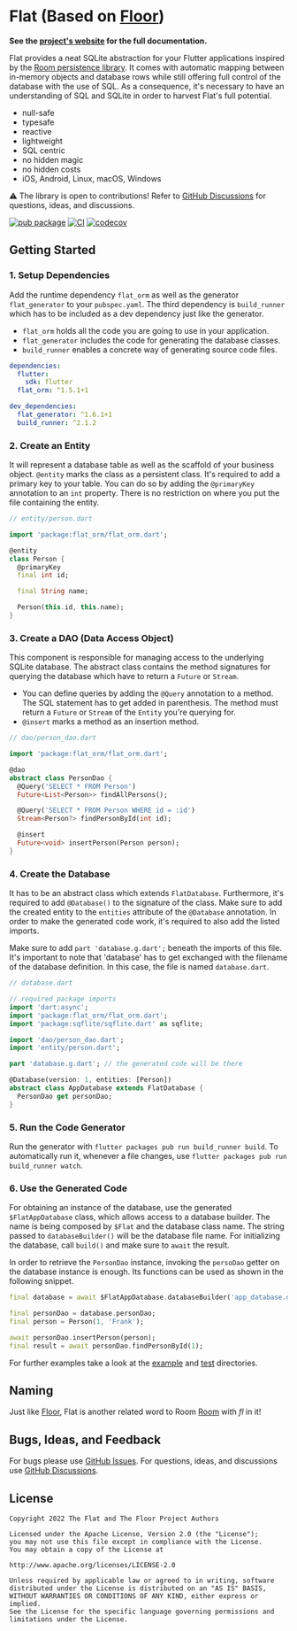 # Flat (Based on [Floor](https://github.com/vitusortner/floor))

**See the [project's website](https://amir-p.github.io/flat) for the full documentation.**

Flat provides a neat SQLite abstraction for your Flutter applications inspired by the [Room persistence library](https://developer.android.com/topic/libraries/architecture/room).
It comes with automatic mapping between in-memory objects and database rows while still offering full control of the database with the use of SQL.
As a consequence, it's necessary to have an understanding of SQL and SQLite in order to harvest Flat's full potential.

- null-safe
- typesafe
- reactive
- lightweight
- SQL centric
- no hidden magic
- no hidden costs
- iOS, Android, Linux, macOS, Windows

⚠️ The library is open to contributions!
Refer to [GitHub Discussions](https://github.com/Amir-P/flat/discussions) for questions, ideas, and discussions.

[![pub package](https://img.shields.io/pub/v/flat_orm.svg)](https://pub.dartlang.org/packages/flat_orm)
[![CI](https://github.com/Amir-P/flat/actions/workflows/ci.yml/badge.svg)](https://github.com/Amir-P/flat/actions)
[![codecov](https://codecov.io/gh/Amir-P/flat/branch/develop/graph/badge.svg)](https://codecov.io/gh/Amir-P/flat)

## Getting Started

### 1. Setup Dependencies

Add the runtime dependency `flat_orm` as well as the generator `flat_generator` to your `pubspec.yaml`.
The third dependency is `build_runner` which has to be included as a dev dependency just like the generator.

- `flat_orm` holds all the code you are going to use in your application.
- `flat_generator` includes the code for generating the database classes.
- `build_runner` enables a concrete way of generating source code files.

```yaml
dependencies:
  flutter:
    sdk: flutter
  flat_orm: ^1.5.1+1

dev_dependencies:
  flat_generator: ^1.6.1+1
  build_runner: ^2.1.2
```

### 2. Create an Entity

It will represent a database table as well as the scaffold of your business object.
`@entity` marks the class as a persistent class.
It's required to add a primary key to your table.
You can do so by adding the `@primaryKey` annotation to an `int` property.
There is no restriction on where you put the file containing the entity.

```dart
// entity/person.dart

import 'package:flat_orm/flat_orm.dart';

@entity
class Person {
  @primaryKey
  final int id;

  final String name;

  Person(this.id, this.name);
}
```

### 3. Create a DAO (Data Access Object)

This component is responsible for managing access to the underlying SQLite database.
The abstract class contains the method signatures for querying the database which have to return a `Future` or `Stream`.

- You can define queries by adding the `@Query` annotation to a method.
  The SQL statement has to get added in parenthesis.
  The method must return a `Future` or `Stream` of the `Entity` you're querying for.
- `@insert` marks a method as an insertion method.

```dart
// dao/person_dao.dart

import 'package:flat_orm/flat_orm.dart';

@dao
abstract class PersonDao {
  @Query('SELECT * FROM Person')
  Future<List<Person>> findAllPersons();

  @Query('SELECT * FROM Person WHERE id = :id')
  Stream<Person?> findPersonById(int id);

  @insert
  Future<void> insertPerson(Person person);
}
```

### 4. Create the Database

It has to be an abstract class which extends `FlatDatabase`.
Furthermore, it's required to add `@Database()` to the signature of the class.
Make sure to add the created entity to the `entities` attribute of the `@Database` annotation.
In order to make the generated code work, it's required to also add the listed imports.

Make sure to add `part 'database.g.dart';` beneath the imports of this file.
It's important to note that 'database' has to get exchanged with the filename of the database definition.
In this case, the file is named `database.dart`.

```dart
// database.dart

// required package imports
import 'dart:async';
import 'package:flat_orm/flat_orm.dart';
import 'package:sqflite/sqflite.dart' as sqflite;

import 'dao/person_dao.dart';
import 'entity/person.dart';

part 'database.g.dart'; // the generated code will be there

@Database(version: 1, entities: [Person])
abstract class AppDatabase extends FlatDatabase {
  PersonDao get personDao;
}
```

### 5. Run the Code Generator

Run the generator with `flutter packages pub run build_runner build`.
To automatically run it, whenever a file changes, use `flutter packages pub run build_runner watch`.

### 6. Use the Generated Code

For obtaining an instance of the database, use the generated `$FlatAppDatabase` class, which allows access to a database builder.
The name is being composed by `$Flat` and the database class name.
The string passed to `databaseBuilder()` will be the database file name.
For initializing the database, call `build()` and make sure to `await` the result.

In order to retrieve the `PersonDao` instance, invoking the `persoDao` getter on the database instance is enough.
Its functions can be used as shown in the following snippet.

```dart
final database = await $FlatAppDatabase.databaseBuilder('app_database.db').build();

final personDao = database.personDao;
final person = Person(1, 'Frank');

await personDao.insertPerson(person);
final result = await personDao.findPersonById(1);
```

For further examples take a look at the [example](https://github.com/Amir-P/flat/tree/develop/example) and [test](https://github.com/vitusortner/Amir-P/flat/develop/flat/test/integration) directories.

## Naming
Just like [Floor](https://github.com/vitusortner/floor), Flat is another related word to Room [Room](https://developer.android.com/topic/libraries/architecture/room) with *fl* in it!

## Bugs, Ideas, and Feedback
For bugs please use [GitHub Issues](https://github.com/Amir-P/flat/issues).
For questions, ideas, and discussions use [GitHub Discussions](https://github.com/Amir-P/flat/discussions).

## License
    Copyright 2022 The Flat and The Floor Project Authors

    Licensed under the Apache License, Version 2.0 (the "License");
    you may not use this file except in compliance with the License.
    You may obtain a copy of the License at

    http://www.apache.org/licenses/LICENSE-2.0

    Unless required by applicable law or agreed to in writing, software
    distributed under the License is distributed on an "AS IS" BASIS,
    WITHOUT WARRANTIES OR CONDITIONS OF ANY KIND, either express or implied.
    See the License for the specific language governing permissions and
    limitations under the License.
